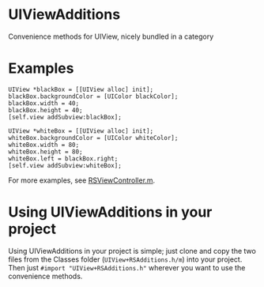UIViewAdditions
===============

Convenience methods for UIView, nicely bundled in a category


Examples
========

    UIView *blackBox = [[UIView alloc] init];
    blackBox.backgroundColor = [UIColor blackColor];
    blackBox.width = 40;
    blackBox.height = 40;
    [self.view addSubview:blackBox];
    
    UIView *whiteBox = [[UIView alloc] init];
    whiteBox.backgroundColor = [UIColor whiteColor];
    whiteBox.width = 80;
    whiteBox.height = 80;
    whiteBox.left = blackBox.right;
    [self.view addSubview:whiteBox];

For more examples, see [RSViewController.m](https://github.com/joshuatbrown/UIViewAdditions/blob/master/UIViewAdditions/RSViewController.m).


Using UIViewAdditions in your project
=====================================

Using UIViewAdditions in your project is simple; just clone and copy the two files from the Classes folder (`UIView+RSAdditions.h/m`) into your project. Then just `#import "UIView+RSAdditions.h"` wherever you want to use the convenience methods.
